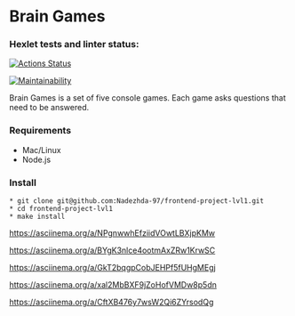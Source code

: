 # Brain Games

### Hexlet tests and linter status:
[![Actions Status](https://github.com/Nadezhda-97/frontend-project-lvl1/workflows/hexlet-check/badge.svg)](https://github.com/Nadezhda-97/frontend-project-lvl1/actions)

[![Maintainability](https://api.codeclimate.com/v1/badges/3fe04aa56a1f937cacd6/maintainability)](https://codeclimate.com/github/Nadezhda-97/frontend-project-lvl1/maintainability)

Brain Games is a set of five console games. Each game asks questions that need to be answered.

### Requirements
* Mac/Linux
* Node.js

### Install
```
* git clone git@github.com:Nadezhda-97/frontend-project-lvl1.git
* cd frontend-project-lvl1
* make install
```

https://asciinema.org/a/NPgnwwhEfziidVOwtLBXjpKMw

https://asciinema.org/a/BYgK3nlce4ootmAxZRw1KrwSC

https://asciinema.org/a/GkT2bqgpCobJEHPf5fUHgMEgj

https://asciinema.org/a/xal2MbBXF9jZoHofVMDw8p5dn

https://asciinema.org/a/CftXB476y7wsW2Qi6ZYrsodQg

